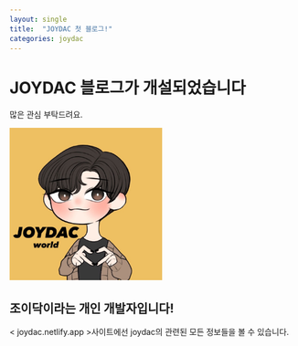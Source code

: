 ```yaml
---
layout: single
title:  "JOYDAC 첫 블로그!"
categories: joydac
---
```


# JOYDAC 블로그가 개설되었습니다

 많은 관심 부탁드려요.

<img src="../images/2023-02-17-first/JOYDAC.jpg" alt="JOYDAC" style="zoom:33%;" />

## 조이닥이라는 개인 개발자입니다!

< joydac.netlify.app >사이트에선 joydac의 관련된 모든 정보들을 볼 수 있습니다.
